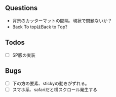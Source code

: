 ## Questions

- 背景のカッターマットの間隔、現状で問題ないか？
- Back To topはBack to Top?

## Todos

- [ ] SP版の実装

## Bugs

- [ ] 下の方の要素、stickyの動きがずれる。
- [ ] スマホ系、safariだと横スクロール発生する
